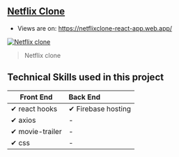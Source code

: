 ## [Netflix Clone](https://netflixclone-react-app.web.app/)
- Views are on: https://netflixclone-react-app.web.app/ <br/> 

[![Netflix clone](https://firebasestorage.googleapis.com/v0/b/github-c5c88.appspot.com/o/appScreenshot%2Fnetflix.png?alt=media&token=8275aab5-8707-4361-b4b7-60006b1ebb5e)](https://full-stack-facebook-clone.web.app/)
> Netflix clone
## Technical Skills used in this project

| Front End              | Back End |
| ------------------------ | :----------------------------------------------------------- |
| ✔ react hooks                                      |✔ Firebase hosting
| ✔ axios                                            |-
| ✔ movie-trailer                                    |-
| ✔ css                                              |-
